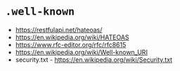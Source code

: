 # `.well-known`

  - https://restfulapi.net/hateoas/
  - https://en.wikipedia.org/wiki/HATEOAS
  - https://www.rfc-editor.org/rfc/rfc8615
  - https://en.wikipedia.org/wiki/Well-known_URI
  - security.txt - https://en.wikipedia.org/wiki/Security.txt

